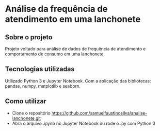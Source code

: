 # Análise da frequência de atendimento em uma lanchonete 

## Sobre o projeto
Projeto voltado para análise de dados de frequência de atendimento e comportamento de consumo em uma lanchonete. 

## Tecnologias utilizadas
Utilizado Python 3 e Jupyter Notebook. Com a aplicação das bibliotecas: pandas, numpy, matplotlib e seaborn. 

## Como utilizar
- Clone o repositório https://github.com/samuelfaustinosilva/analise-lanchonete.git
- Abra o arquivo .ipynb no Jupyter Notebook ou rode o .py com Python 3
